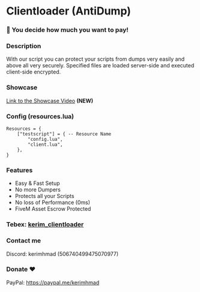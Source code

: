 # Clientloader (AntiDump)

### :money_with_wings: You decide how much you want to pay!

### Description
With our script you can protect your scripts from dumps very easily and above all very securely. Specified files are loaded server-side and executed client-side encrypted. 

### Showcase
[Link to the Showcase Video](https://streamable.com/sf80z9) **(NEW)**

### Config (resources.lua)
```
Resources = {
    ["testscript"] = { -- Resource Name
        "config.lua",
        "client.lua",
    },
}
```

### Features
- Easy & Fast Setup 
- No more Dumpers
- Protects all your Scripts
- No loss of Performance (0ms)
- FiveM Asset Escrow Protected

### Tebex: [kerim_clientloader](https://keriyem.tebex.io/package/5795918)

### Contact me
Discord: kerimhmad (506740499475070977)

### Donate ❤️
PayPal: https://paypal.me/kerimhmad
